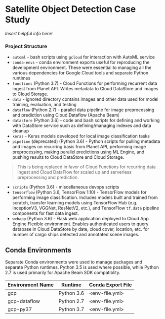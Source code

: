 # Satellite Object Detection Case Study
_Insert helpful info here!_


### Project Structure
* `automl` - bash scripts using `gcloud` for interaction with AutoML service
* `conda-envs` - conda environment exports useful for reproducing the development environment. These were essential to managing all the various dependencies for Google Cloud tools and separate Python runtimes
* `functions` (Python 3.7) - Cloud Functions for performing recurrent data ingest from Planet API. Writes metadata to Cloud DataStore and images to Cloud Storage.
* `data` - ignored directory contains images and other data used for model training, evaluation, and testing
* `dataflow` (Python 2.7) - parallel data pipeline for image preprocessing and prediction using Cloud Dataflow (Apache Beam)
* `datastore` (Python 3.6) - code and bash scripts for defining and working with DataStore service such as defining/managing indexes and data cleanup
* `keras` - Keras models developed for local image classification tasks
* `pipeline` (deprecated) (Python 3.6) - Python scripts for pulling metadata and images on recurring basis from Planet API, performing image preprocessing, making parallel predictions using ML Engine, and pushing results to Cloud DataStore and Cloud Storage.
> This is being replaced in favor of Cloud Functions for recurring data ingest and Cloud DataFlow for scaled up and serverless preprocessing and prediction.
* `scripts` (Python 3.6) - miscellaneous devops scripts
* `tensorflow` (Python 3.6, TensorFlow 1.10) - TensorFlow models for performing image classification. Includes models built and trained from scratch, transfer learning models using TensorFlow Hub (e.g. inceptionV3, VGGNet, ResNetV2, etc.), and TensorFlow `tf.data` pipeline components for fast data ingest.
* `webapp` (Python 3.6) - Flask web application deployed to Cloud App Engine Flexible environment. Enables authenticated users to query database in Cloud DataStore by date, cloud cover, location, etc. for number of cargo ships detected and annotated scene images.


## Conda Environments
Separate Conda environments were used to manage packages and separate Python runtimes. Python 3.5 is used where possible, while Python 2.7 is used primarily for Apache Beam SDK compatiblity.

Environment Name | Runtime | Conda Export File
--- | --- | ---
gcp | Python 3.6 | <env-file.yml>
gcp-dataflow | Python 2.7 | <env-file.yml>
gcp-py37 | Python 3.7 | <env-file.yml>
